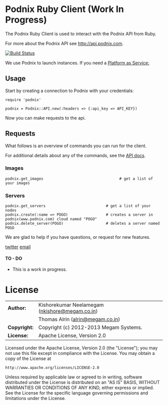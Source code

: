 Podnix Ruby Client (Work In Progress)
==================

The Podnix Ruby Client is used to interact with the Podnix API from Ruby.

For more about the Podnix API see <http://api.podnix.com>.

[![Build Status](https://travis-ci.org/indykish/podnix.png)](https://travis-ci.org/indykish/podnix)

We use Podnix to launch instances. If you need a [Platform as Service:](https://www.megam.co)

Usage
-----

Start by creating a connection to Podnix with your credentials:

    require 'podnix'

    podnix = Podnix::API.new(:headers => {:api_key => API_KEY})

Now you can make requests to the api.

Requests
--------

What follows is an overview of commands you can run for the client.

For additional details about any of the commands, see the [API docs](http://api.podnix.com).

### Images

    podnix.get_images                                  # get a list of your images

### Servers

    podnix.get_servers                           # get a list of your nodes
    podnix.create(:name => POGO)                 # creates a server in podnix(www.podnix.com) cloud named "POGO"
    podnix.delete_server(POGO)                   # deletes a server named POGO


We are glad to help if you have questions, or request for new features.

[twitter](http://twitter.com/indykish) [email](<alrin@megam.co.in>)

#### TO - DO

* This is a work in progress. 
	
# License

|                      |                                          |
|:---------------------|:-----------------------------------------|
| **Author:**          | Kishorekumar Neelamegam (<nkishore@megam.co.in>)
|                      | Thomas Alrin (<alrin@megam.co.in>)
| **Copyright:**       | Copyright (c) 2012-2013 Megam Systems.
| **License:**         | Apache License, Version 2.0

Licensed under the Apache License, Version 2.0 (the "License");
you may not use this file except in compliance with the License.
You may obtain a copy of the License at

    http://www.apache.org/licenses/LICENSE-2.0

Unless required by applicable law or agreed to in writing, software
distributed under the License is distributed on an "AS IS" BASIS,
WITHOUT WARRANTIES OR CONDITIONS OF ANY KIND, either express or implied.
See the License for the specific language governing permissions and
limitations under the License.


